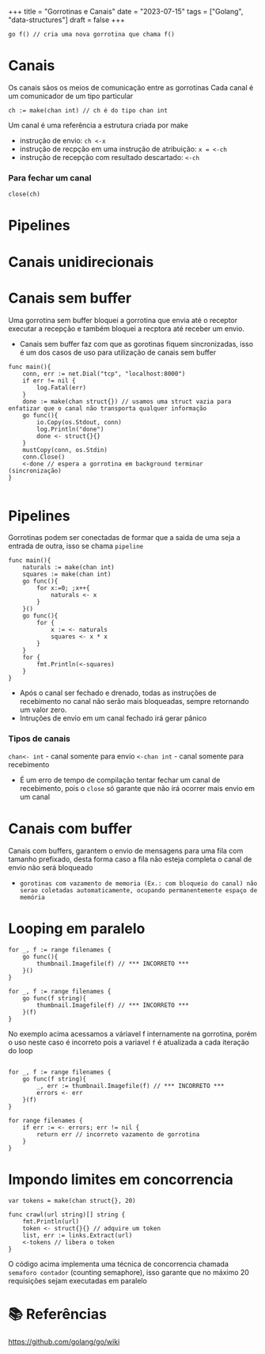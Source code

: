 +++
title = "Gorrotinas e Canais"
date = "2023-07-15"
tags = ["Golang", "data-structures"]
draft = false
+++
```
go f() // cria uma nova gorrotina que chama f()
```

# Canais
Os canais sãos os meios de comunicação entre as gorrotinas
Cada canal é um comunicador de um tipo particular
```
ch := make(chan int) // ch é do tipo chan int
```
Um canal é uma referência a estrutura criada por make

- instrução de envio: `ch <-x`
- instrução de recpção em uma instrução de atribuição: `x = <-ch`
- instrução de recepção com resultado descartado: `<-ch`

### Para fechar um canal
`close(ch)`

# Pipelines

# Canais unidirecionais


# Canais sem buffer
Uma gorrotina sem buffer bloquei a gorrotina que envia até o receptor executar a recepção e também bloquei a recptora até receber um envio.
- Canais sem buffer faz com que as gorotinas fiquem sincronizadas, isso é um dos casos de uso para utilização de canais sem buffer

```
func main(){
	conn, err := net.Dial("tcp", "localhost:8000")
	if err != nil {
		log.Fatal(err)
	}
	done := make(chan struct{}) // usamos uma struct vazia para enfatizar que o canal não transporta qualquer informação
	go func(){
		io.Copy(os.Stdout, conn)
		log.Println("done")
		done <- struct{}{}
	}
	mustCopy(conn, os.Stdin)
	conn.Close()
	<-done // espera a gorrotina em background terminar (sincronização)
}


```

# Pipelines
Gorrotinas podem ser conectadas de formar que a saida de uma seja a entrada de outra, isso se chama `pipeline`
```
func main(){
	naturals := make(chan int)
	squares := make(chan int)
	go func(){
		for x:=0; ;x++{
			naturals <- x
		}
	}()
	go func(){
		for {
			x := <- naturals
			squares <- x * x
		}
	}
	for {
		fmt.Println(<-squares)
	}
}
```

- Após o canal ser fechado e drenado, todas as instruções de recebimento no canal não serão mais bloqueadas, sempre retornando um valor zero.
- Intruções de envio em um canal fechado irá gerar pânico

### Tipos de canais

`chan<- int`  - canal somente para envio
`<-chan int` - canal somente para recebimento

- É um erro de tempo de compilação tentar fechar um canal de recebimento, pois o `close` só garante que não irá ocorrer mais envio em um canal

# Canais com buffer

Canais com buffers, garantem o envio de mensagens para uma fila com tamanho prefixado, desta forma caso a fila não esteja completa o canal de envio não será bloqueado

- `gorotinas com vazamento de memoria (Ex.: com bloqueio do canal) não serao coletadas automaticamente, ocupando permanentemente espaço de memória`

# Looping em paralelo
```
for _, f := range filenames {
	go func(){
		thumbnail.Imagefile(f) // *** INCORRETO ***
	}()
}

for _, f := range filenames {
	go func(f string){
		thumbnail.Imagefile(f) // *** INCORRETO ***
	}(f)
}
```
No exemplo acima acessamos a váriavel f internamente na gorrotina, porém o uso neste caso é incorreto pois a variavel `f` é atualizada a cada iteração do loop

```

for _, f := range filenames {
	go func(f string){
		_, err := thumbnail.Imagefile(f) // *** INCORRETO ***
		errors <- err
	}(f)
}

for range filenames {
	if err := <- errors; err != nil {
		return err // incorreto vazamento de gorrotina
	}
}

```

# Impondo limites em concorrencia
```
var tokens = make(chan struct{}, 20)

func crawl(url string)[] string {
	fmt.Println(url)
	token <- struct{}{} // adquire um token
	list, err := links.Extract(url)
	<-tokens // libera o token
}
```
O código acima implementa uma técnica de concorrencia chamada `semaforo contador` (counting semaphore), isso garante que no máximo 20 requisições sejam executadas em paralelo

# 📚 Referências
https://github.com/golang/go/wiki
